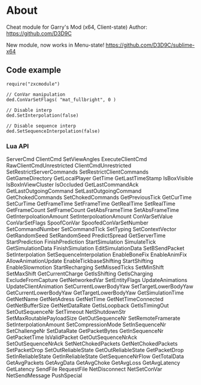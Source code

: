 # About
Cheat module for Garry's Mod (x64, Client-state)
Author: https://github.com/D3D9C

New module, now works in Menu-state!
https://github.com/D3D9C/sublime-x64

## Code example
```
require("zxcmodule")

// ConVar manipulation
ded.ConVarSetFlags( "mat_fullbright", 0 )

// Disable interp
ded.SetInterpolation(false)

// Disable sequence interp
ded.SetSequenceInterpolation(false)
```

### Lua API
ServerCmd
ClientCmd
SetViewAngles
ExecuteClientCmd
RawClientCmdUnrestricted
ClientCmdUnrestricted
SetRestrictServerCommands
SetRestrictClientCommands
GetGameDirectory
GetLocalPlayer
GetTime
GetLastTimeStamp
IsBoxVisible
IsBoxInViewCluster
IsOccluded
GetLastCommandAck
GetLastOutgoingCommand
SetLastOutgoingCommand
GetChokedCommands
SetChokedCommands
GetPreviousTick
GetCurTime
SetCurTime
GetFrameTime
SetFrameTime
GetRealTime
SetRealTime
GetFrameCount
SetFrameCount
GetAbsFrameTime
SetAbsFrameTime
GetInterpoloationAmount
SetInterpoloationAmount
ConVarSetValue
ConVarSetFlags
SpoofConVar
SpoofedConVarSetNumber
SetCommandNumber
SetCommandTick
SetTyping
SetContextVector
GetRandomSeed
SetRandomSeed
PredictSpread
GetServerTime
StartPrediction
FinishPrediction
StartSimulation
SimulateTick
GetSimulationData
FinishSimulation
EditSimulationData
SetBSendPacket
SetInterpolation
SetSequenceInterpolation
EnableBoneFix
EnableAnimFix
AllowAnimationUpdate
EnableTickbaseShifting
StartShifting
EnableSlowmotion
StartRecharging
SetMissedTicks
SetMinShift
SetMaxShift
GetCurrentCharge
GetIsShifting
GetIsCharging
ExcludeFromCapture
GetNetworkedVar
SetEntityFlags
UpdateAnimations
UpdateClientAnimation
SetCurrentLowerBodyYaw
SetTargetLowerBodyYaw
GetCurrentLowerBodyYaw
GetTargetLowerBodyYaw
GetSimulationTime
GetNetName
GetNetAdress
GetNetTime
GetNetTimeConnected
GetNetBufferSize
GetNetDataRate
GetIsLoopback
GetIsTimingOut
SetOutSequenceNr
SetTimeout
NetShutdownStr
SetMaxRoutablePayloadSize
GetOutSequenceNr
SetRemoteFramerate
SetInterpolationAmount
SetCompressionMode
SetInSequenceNr
SetChallengeNr
SetDataRate
GetPacketBytes
GetInSequenceNr
GetPacketTime
IsValidPacket
GetOutSequenceNrAck
SetOutSequenceNrAck
SetNetChokedPackets
GetNetChokedPackets
SetPacketDrop
SetOutReliableState
GetOutReliableState
GetPacketDrop
SetInReliableState
GetInReliableState
GetSequenceNrFlow
GetTotalData
GetAvgPackets
GetAvgData
GetAvgChoke
GetAvgLoss
GetAvgLatency
GetLatency
SendFile
RequestFile
NetDisconnect
NetSetConVar
NetSendMessage
PushSpecial
